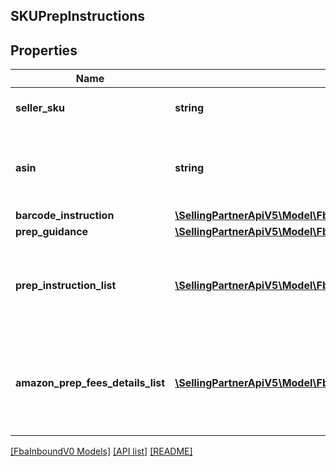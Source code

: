 ## SKUPrepInstructions

## Properties

Name | Type | Description | Notes
------------ | ------------- | ------------- | -------------
**seller_sku** | **string** | The seller SKU of the item. | [optional]
**asin** | **string** | The Amazon Standard Identification Number (ASIN) of the item. | [optional]
**barcode_instruction** | [**\SellingPartnerApiV5\Model\FbaInboundV0\BarcodeInstruction**](BarcodeInstruction.md) |  | [optional]
**prep_guidance** | [**\SellingPartnerApiV5\Model\FbaInboundV0\PrepGuidance**](PrepGuidance.md) |  | [optional]
**prep_instruction_list** | [**\SellingPartnerApiV5\Model\FbaInboundV0\PrepInstruction[]**](PrepInstruction.md) | A list of preparation instructions to help with item sourcing decisions. | [optional]
**amazon_prep_fees_details_list** | [**\SellingPartnerApiV5\Model\FbaInboundV0\AmazonPrepFeesDetails[]**](AmazonPrepFeesDetails.md) | A list of preparation instructions and fees for Amazon to prep goods for shipment. | [optional]

[[FbaInboundV0 Models]](../) [[API list]](../../Api) [[README]](../../../README.md)
